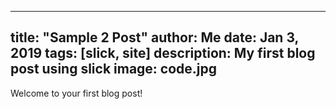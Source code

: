 
---
title: "Sample 2 Post"
author: Me
date: Jan 3, 2019
tags: [slick, site]
description: My first blog post using slick
image: code.jpg
---

Welcome to your first blog post!
